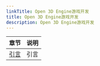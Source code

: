 ```yaml
---
linkTitle: Open 3D Engine游戏开发
title: Open 3D Engine游戏开发
description: Open 3D Engine游戏开发
---
```


| 章节 | 说明 |
| - | - |
| [引言](/introduction/_index.md) | 引言 |
